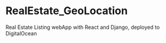 # RealEstate_GeoLocation
Real Estate Listing webApp with React and Django, deployed to DigitalOcean
